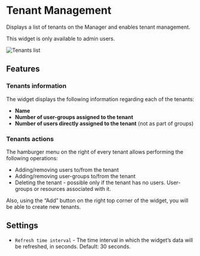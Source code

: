 # Tenant Management
Displays a list of tenants on the Manager and enables tenant management. 

<div class="ui message info">
This widget is only available to admin users.
</div>

![Tenants list]( /images/ui/widgets/tenants-list.png )


## Features

### Tenants information

The widget displays the following information regarding each of the tenants:

* **Name**
* **Number of user-groups assigned to the tenant**
* **Number of users directly assigned to the tenant** (not as part of groups)
 

### Tenants actions

The hamburger menu on the right of every tenant allows performing the following operations:

* Adding/removing users to/from the tenant
* Adding/removing user-groups to/from the tenant 
* Deleting the tenant - possible only if the tenant has no users. User-groups or resources associated with it. 

Also, using the “Add” button on the right top corner of the widget, you will be able to create new tenants. 


## Settings
 
* `Refresh time interval` - The time interval in which the widget’s data will be refreshed, in seconds. Default: 30 seconds.

